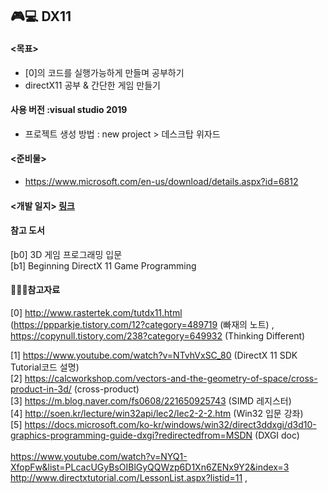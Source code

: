 ## 🎮💻 DX11

#### <목표>

  - [0]의 코드를 실행가능하게 만들며 공부하기
  - directX11 공부 & 간단한 게임 만들기
  
#### 사용 버전 :visual studio 2019

- 프로젝트 생성 방법 :  new project > 데스크탑 위자드 

#### <준비물>

- https://www.microsoft.com/en-us/download/details.aspx?id=6812

#### <개발 일지> [링크](https://github.com/JuyeongHwang/DX11/blob/main/DevLog.md)


#### 참고 도서

[b0] 3D 게임 프로그래밍 입문 <br>
[b1] Beginning DirectX 11 Game Programming


#### 📘📙📒참고자료

[0] http://www.rastertek.com/tutdx11.html <br>
(https://ppparkje.tistory.com/12?category=489719 (빠재의 노트) , https://copynull.tistory.com/238?category=649932 (Thinking Different)<br>

[1] https://www.youtube.com/watch?v=NTvhVxSC_80 (DirectX 11 SDK Tutorial코드 설명) <br>
[2] https://calcworkshop.com/vectors-and-the-geometry-of-space/cross-product-in-3d/ (cross-product) <br>
[3] https://m.blog.naver.com/fs0608/221650925743 (SIMD 레지스터) <br>
[4] http://soen.kr/lecture/win32api/lec2/lec2-2-2.htm (Win32 입문 강좌)<br>
[5] https://docs.microsoft.com/ko-kr/windows/win32/direct3ddxgi/d3d10-graphics-programming-guide-dxgi?redirectedfrom=MSDN (DXGI doc)<br>
<br>
https://www.youtube.com/watch?v=NYQ1-XfopFw&list=PLcacUGyBsOIBlGyQQWzp6D1Xn6ZENx9Y2&index=3<br>
http://www.directxtutorial.com/LessonList.aspx?listid=11 , 
